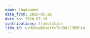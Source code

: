 ```yaml
---
name: Shadoweee
date_from: 2020-05-28
date_to: 2020-07-10
contributions: translation
l10n_id: usM2GepBUseYXvTod9alJDE8Pi4
---
```

